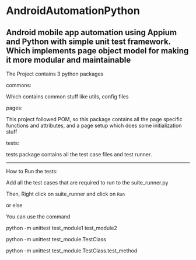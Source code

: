 # AndroidAutomationPython
Android mobile app automation using Appium and Python with simple unit test framework. 
Which implements page object model for making it more modular and maintainable
--------------------------------------------------------------------------------------------------

The Project contains 3 python packages

commons:

Which contains common stuff like utils, config files

pages:

This project followed POM, so this package contains all the page specific functions and attributes, 
and a page setup which does some initialization stuff

tests:

tests package contains all the test case files and test runner.

--------------------------------------------------------------------------------------------------

How to Run the tests:

Add all the test cases that are required to run to the suite_runner.py

Then, Right click on suite_runner and click on `Run`

or else

You can use the command 

python -m unittest test_module1 test_module2

python -m unittest test_module.TestClass

python -m unittest test_module.TestClass.test_method
